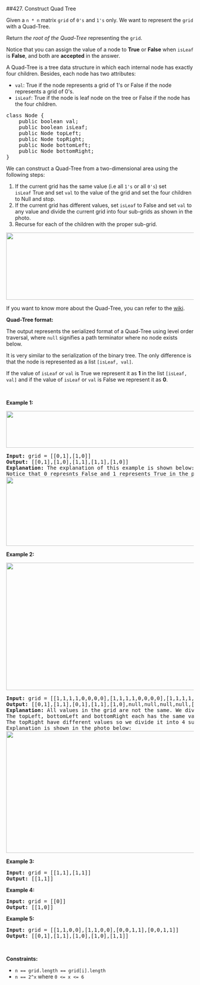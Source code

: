 ##427. Construct Quad Tree
<p>Given a <code>n * n</code> matrix <code>grid</code> of <code>0&#39;s</code> and <code>1&#39;s</code> only. We want to represent the <code>grid</code> with a Quad-Tree.</p>

<p>Return <em>the root of the Quad-Tree</em> representing the <code>grid</code>.</p>

<p>Notice that you can assign the value of a node to <strong>True</strong> or <strong>False</strong> when <code>isLeaf</code> is <strong>False</strong>, and both are <strong>accepted</strong> in the answer.</p>

<p>A Quad-Tree is a tree data structure in which each internal node has exactly four children. Besides, each node has two attributes:</p>

<ul>
	<li><code>val</code>: True if the node represents a grid of 1&#39;s or False if the node represents a grid of 0&#39;s.&nbsp;</li>
	<li><code>isLeaf</code>: True if the node is leaf node on the tree or False if the node has the four children.</li>
</ul>

<pre>
class Node {
    public boolean val;
&nbsp; &nbsp; public boolean isLeaf;
&nbsp; &nbsp; public Node topLeft;
&nbsp; &nbsp; public Node topRight;
&nbsp; &nbsp; public Node bottomLeft;
&nbsp; &nbsp; public Node bottomRight;
}</pre>

<p>We can construct a Quad-Tree from a two-dimensional area using the following steps:</p>

<ol>
	<li>If the current grid has the same value (i.e all <code>1&#39;s</code> or all <code>0&#39;s</code>)&nbsp;set <code>isLeaf</code>&nbsp;True and set <code>val</code> to the value of the grid and set the four children to Null and stop.</li>
	<li>If the current grid has different values, set <code>isLeaf</code> to False and&nbsp;set <code>val</code> to any value and divide the current grid into four sub-grids as shown in the photo.</li>
	<li>Recurse for each of the children with the proper sub-grid.</li>
</ol>
<img alt="" src="https://assets.leetcode.com/uploads/2020/02/11/new_top.png" style="width: 777px; height: 181px;" />
<p>If you want to know more about the Quad-Tree, you can refer to the&nbsp;<a href="https://en.wikipedia.org/wiki/Quadtree">wiki</a>.</p>

<p><strong>Quad-Tree&nbsp;format:</strong></p>

<p>The output represents the serialized format of a Quad-Tree using level order traversal, where <code>null</code> signifies a path terminator where no node exists below.</p>

<p>It is very similar to the serialization of the binary tree. The only difference is that the node is represented as a list <code>[isLeaf, val]</code>.</p>

<p>If the value of <code>isLeaf</code> or <code>val</code> is True we represent it as <strong>1</strong> in the list&nbsp;<code>[isLeaf, val]</code> and if the value of <code>isLeaf</code> or <code>val</code> is False we represent it as <strong>0</strong>.</p>

<p>&nbsp;</p>
<p><strong>Example 1:</strong></p>
<img alt="" src="https://assets.leetcode.com/uploads/2020/02/11/grid1.png" style="width: 777px; height: 99px;" />
<pre>
<strong>Input:</strong> grid = [[0,1],[1,0]]
<strong>Output:</strong> [[0,1],[1,0],[1,1],[1,1],[1,0]]
<strong>Explanation:</strong> The explanation of this example is shown below:
Notice that 0 represnts False and 1 represents True in the photo representing the Quad-Tree.
<img alt="" src="https://assets.leetcode.com/uploads/2020/02/12/e1tree.png" style="width: 777px; height: 186px;" />
</pre>

<p><strong>Example 2:</strong></p>

<p><img alt="" src="https://assets.leetcode.com/uploads/2020/02/12/e2mat.png" style="width: 777px; height: 343px;" /></p>

<pre>
<strong>Input:</strong> grid = [[1,1,1,1,0,0,0,0],[1,1,1,1,0,0,0,0],[1,1,1,1,1,1,1,1],[1,1,1,1,1,1,1,1],[1,1,1,1,0,0,0,0],[1,1,1,1,0,0,0,0],[1,1,1,1,0,0,0,0],[1,1,1,1,0,0,0,0]]
<strong>Output:</strong> [[0,1],[1,1],[0,1],[1,1],[1,0],null,null,null,null,[1,0],[1,0],[1,1],[1,1]]
<strong>Explanation:</strong> All values in the grid are not the same. We divide the grid into four sub-grids.
The topLeft, bottomLeft and bottomRight each has the same value.
The topRight have different values so we divide it into 4 sub-grids where each has the same value.
Explanation is shown in the photo below:
<img alt="" src="https://assets.leetcode.com/uploads/2020/02/12/e2tree.png" style="width: 777px; height: 328px;" />
</pre>

<p><strong>Example 3:</strong></p>

<pre>
<strong>Input:</strong> grid = [[1,1],[1,1]]
<strong>Output:</strong> [[1,1]]
</pre>

<p><strong>Example 4:</strong></p>

<pre>
<strong>Input:</strong> grid = [[0]]
<strong>Output:</strong> [[1,0]]
</pre>

<p><strong>Example 5:</strong></p>

<pre>
<strong>Input:</strong> grid = [[1,1,0,0],[1,1,0,0],[0,0,1,1],[0,0,1,1]]
<strong>Output:</strong> [[0,1],[1,1],[1,0],[1,0],[1,1]]
</pre>

<p>&nbsp;</p>
<p><strong>Constraints:</strong></p>

<ul>
	<li><code>n == grid.length == grid[i].length</code></li>
	<li><code>n == 2^x</code> where <code>0 &lt;= x &lt;= 6</code></li>
</ul>
